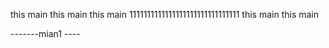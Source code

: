 
this main
this main
this main
1111111111111111111111111111111
this main
this main


-------mian1 ----
